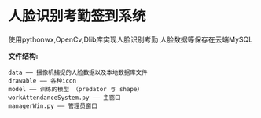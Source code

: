 # 人脸识别考勤签到系统
使用pythonwx,OpenCv,Dlib库实现人脸识别考勤
人脸数据等保存在云端MySQL

**文件结构:**

    data —— 摄像机捕捉的人脸数据以及本地数据库文件
    drawable —— 各种icon
    model —— 训练的模型 （predator 与 shape）
    workAttendanceSystem.py —— 主窗口
    managerWin.py —— 管理员窗口
    